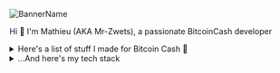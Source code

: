 ![BannerName](https://github.com/mr-zwets/mr-zwets/assets/53938059/90099122-064b-4fb3-ada0-1ff8a5471bf8)

Hi 👋 I'm Mathieu (AKA Mr-Zwets), a passionate BitcoinCash developer

<details>
<summary>
  Here's a list of stuff I made for Bitcoin Cash 💚
</summary>

### Main Projects

- 🌱 [Cashonize.com](https://cashonize.com/) - My Bitcoin Cash Wallet with support for CashTokens, WalletConnect and CashConnect
- 💻 [CashScript](https://github.com/CashScript/cashscript) - A High-level programming language for smart contracts on Bitcoin Cash

### Explore the Ecosystem

- 🧑🏼‍🚀 [Tokenaut.cash](https://tokenaut.cash/) - Website showcasing stats about the CashTokens and DeFi ecosystem on Bitcoin Cash
- ✅ [BestBchWallets.com](https://www.bestbchwallets.com/) - Website with info about Bitcoin Cash Wallets

### BitcoinCash Web Tools

- 🎪 [CashScript Playground](https://playground.cashscript.org/) - Online Playground for CashScript contracts
- 🔎 [TokenExplorer.cash](https://tokenexplorer.cash/) - Website to find details about a specific CashToken by TokenId
- 📜 [BCMR Generator](https://bcmr-generator.netlify.app/) - Web form to generate BCMR metadata file for tokens

### BitcoinCash Developer Tools

- 🪂 [CashTokens Airdrop Tool](https://github.com/mr-zwets/airdrop-tool) - A Javascript program to airdrop fungible tokens to NFT holders
- 🔐 [AuthUpdate program](https://github.com/mr-zwets/AuthUpdate) - A Javascript program to update your BCMR metadata on-chain

### Open-source NFT Project

- 🥷 [Ninjas.cash](https://github.com/cashninjas/ninjas.cash) - Cash-Ninja website including WalletConnect and minting logic
- 🔨 [Minting Contract](https://github.com/cashninjas/minting-contract) - CashScript Minting contract used for the Cash-Ninjas mint
- 🎨 [shinobi-art-engine](https://github.com/cashninjas/shinobi-art-engine) - Fork of HashLips Art Engine with BCMR and AI integrations
- 🌎 [cashninjas-api-server](https://github.com/cashninjas/cashninjas-api-server) - Simple API server used for the Cash-Ninjas mint
- 🌉 [reapers-bridge](https://github.com/cashninjas/reapers-bridge) - One-way bridge for NFTs (ERC721) from SmartBCH (EVM) to CashTokens
- 💀 [Reapers.cash](https://reapers.cash/) - Website for the Reapers NFT Project

### Tutorials

- 🎓 [Tutorial BCH App](https://github.com/mr-zwets/tutorial-bch-app) - Tutorial Bitcoin Cash web app from my BCH coding tutorial series on Youtube.

### Proof-of-Concepts

- 💡 [spec upgraded-SHA-gate](https://github.com/mr-zwets/upgraded-SHA-gate) - Specification for an upgraded SHA-gate contract
- ⚙️ [demo upgraded-SHA-gate](https://github.com/mr-zwets/sha-gate-website) - Demo for upgraded SHA-gate contract
- 🧠 [p2sh assurance contract](https://github.com/mr-zwets/p2shAssuranceContract) - Specification for an improved method for Bitcoin Cash crowdfunding

</details>

<details>
<summary>
  ...And here's my tech stack
</summary>

### Languages

![Languages](https://skillicons.dev/icons?i=js,ts)

### Front-end

![Front-end](https://skillicons.dev/icons?i=vue,react,nextjs,html,css)

### Back-end

![Back-end](https://skillicons.dev/icons?i=nodejs,express,postgres)

### Tools

![Tools](https://skillicons.dev/icons?i=netlify,git,vite,vscode,androidstudio)

### Have Used

![Used](https://skillicons.dev/icons?i=graphql,docker,python,linux,postman)

<hr/>

### Planning to Use

![Learning](https://skillicons.dev/icons?i=nuxtjs,supabase,tailwind)

</details>
